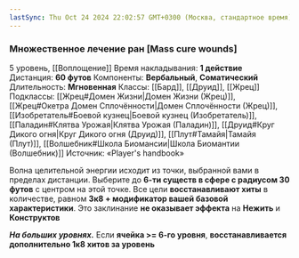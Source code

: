 ```yaml
---
lastSync: Thu Oct 24 2024 22:02:57 GMT+0300 (Москва, стандартное время)
---
```

### Множественное лечение ран [Mass cure wounds]

5 уровень, [[Воплощение]]
Время накладывания: **1 действие**
Дистанция: **60 футов**
Компоненты: **Вербальный**, **Соматический**
Длительность: **Мгновенная**
Классы: [[Бард]], [[Друид]], [[Жрец]]
Подклассы: [[Жрец#Домен Жизни|Домен Жизни (Жрец)]], [[Жрец#Окетра Домен Сплочённости|Домен Сплочённости (Жрец)]], [[Изобретатель#Боевой кузнец|Боевой кузнец (Изобретатель)]], [[Паладин#Клятва Урожая|Клятва Урожая (Паладин)]], [[Друид#Круг Дикого огня|Круг Дикого огня (Друид)]], [[Плут#Тамайя|Тамайя (Плут)]], [[Волшебник#Школа Биомансии|Школа Биомантии (Волшебник)]]
Источник: «Player's handbook»

Волна целительной энергии исходит из точки, выбранной вами в пределах дистанции. Выберите до **6-ти существ в сфере с радиусом 30 футов** с центром на этой точке. Все цели **восстанавливают хиты** в количестве, равном **3к8 + модификатор вашей базовой характеристики**. Это заклинание **не оказывает эффекта** на **Нежить** и **Конструктов**

**_На больших уровнях._** Если **ячейка >= 6-го уровня**, **восстанавливается дополнительно 1к8 хитов за уровень**